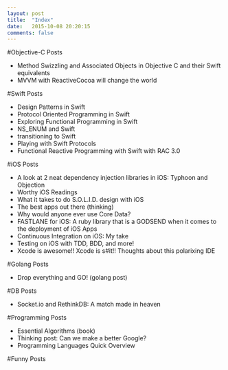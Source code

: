 ```yaml
---
layout: post
title:  "Index"
date:   2015-10-08 20:20:15
comments: false
---
```


#Objective-C Posts
- Method Swizzling and Associated Objects in Objective C and their Swift equivalents
- MVVM with ReactiveCocoa will change the world

#Swift Posts
- Design Patterns in Swift
- Protocol Oriented Programming in Swift
- Exploring Functional Programming in Swift
- NS_ENUM and Swift
- transitioning to Swift
- Playing with Swift Protocols
- Functional Reactive Programming with Swift with RAC 3.0

#iOS Posts
- A look at 2 neat dependency injection libraries in iOS: Typhoon and Objection
- Worthy iOS Readings
- What it takes to do S.O.L.I.D. design with iOS
- The best apps out there (thinking)
- Why would anyone ever use Core Data?
- FASTLANE for iOS: A ruby library that is a GODSEND when it comes to the deployment of iOS Apps
- Continuous Integration on iOS: My take
- Testing on iOS with TDD, BDD, and more!
- Xcode is awesome!! Xcode is s#it!! Thoughts about this polarixing IDE

#Golang Posts
- Drop everything and GO! (golang post)

#DB Posts
- Socket.io and RethinkDB: A match made in heaven

#Programming Posts
- Essential Algorithms (book)
- Thinking post: Can we make a better Google?
- Programming Languages Quick Overview

#Funny Posts